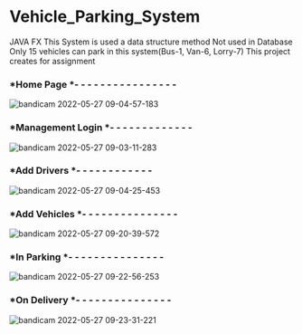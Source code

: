 # Vehicle_Parking_System

JAVA FX This System is used a data structure method Not used in Database Only 15 vehicles can park in this system(Bus-1, Van-6, Lorry-7) This project creates for assignment
###
### *Home Page *- - - - - - - - - - - - - - - - 
![bandicam 2022-05-27 09-04-57-183](https://user-images.githubusercontent.com/88943660/170625408-40c74d91-4590-4b81-9665-b85a434a7483.jpg)
### *Management Login *- - - - - - - - - - - - -  
![bandicam 2022-05-27 09-03-11-283](https://user-images.githubusercontent.com/88943660/170625418-de295fb0-0fd5-4a6d-9920-81ba4e29908b.jpg)
### *Add Drivers *- - - - - - - - - - - -
![bandicam 2022-05-27 09-04-25-453](https://user-images.githubusercontent.com/88943660/170625465-071ed0aa-cb4c-4a84-a08b-61050076e6d8.jpg)
### *Add Vehicles *- - - - - - - - - - - - - - - 
![bandicam 2022-05-27 09-20-39-572](https://user-images.githubusercontent.com/88943660/170625729-9670b9c0-5ef7-4b84-86bc-8070cea05cc7.jpg)
### *In Parking *- - - - - - - - - - - - - - -
![bandicam 2022-05-27 09-22-56-253](https://user-images.githubusercontent.com/88943660/170626106-c5341118-7b4e-4603-bd8a-5f55c2e62723.jpg)
### *On Delivery *- - - - - - - - - - - - - - -
![bandicam 2022-05-27 09-23-31-221](https://user-images.githubusercontent.com/88943660/170626119-13e0b23b-aed1-4b43-8c56-2327b806ca2c.jpg)


